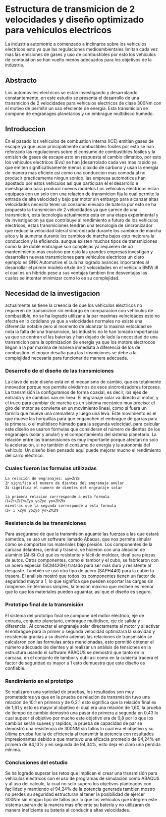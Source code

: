 # Estructura de transmicion de 2 velocidades y diseño optimizado para vehiculos electricos

La industria automotriz a comenzado a inclinarce sobre los vehiculos electricos esto ya que las regulaciones medioambientales limitan cada vez mas las emisiones de gases y uso de combustibles por esto los vehiculos de combustion se han vuelto menos adecuados para los objetivos de la industria.

## Abstracto

Los automoviles electricos se estan investigando y desarrolando constantemente, en este estudio se presenta el desarrollo de una transmicion de 2 velocidades para vehiculos electricos de clase 300Nm con el motivo de permitir un uso efeciente de energia.
Esta transmicion se compone de engranages planetarios y un embrague multidisco humedo.

## Introduccion
En el pasado los vehiculos de combustion interna (ICE) emitian gases de escape ya que usan principalmente combustibles fosiles 
por esto se han reforzado las regulaciones sobre el consumo de combustibles fosiles y la emision de gases de escape esto en respuesta al cambio climatico, por esto los vehiculos electricos (Evs) se han |desarrolado cada ves mas rapido ya que emiten significativamente menos dioxido de carbono y usan la energia de manera mas eficiete asi como una conduccion mas comoda al no producir practicamente ningun sonido.
las empresa automotices han apostado por estos vehiculos asi que participan el el desarrollo e investigacion para producir nuevos modelos.Los vehiculos electricos estan equipaos con un solo con una relacion de transmicion fija la cual permite la entrada de alta velocidad y bajo par motor sin embargo para alcanzar altas velocidades necesita tener un consumo elevado de bateria por esto se ha propuesto la transmicion de 2 velocidades ya que carece de una transmicion, esta tecnologia actualmente esta en una etapa experimental y de investigacion ya que contribuye al rendimiento a futuro de los vehiculos electricos, estas transmiciones tendran una tecnologia de sincronizador  que reduce la velocidad lateral sincronizada durante los cambion de marcha altos y la aumenta durante los cambios de marcha bajos esto mejorara la conduccion y la eficiencia.
aunque existen muchos tipos de transmiciones como la de doble embrague son complejas ya requieren de un mantenimiento mas costoso por esto las grandes empresas investigan y desarrollan nuevas transmiciones para vehiculos electricos un claro ejemplo es GNK Automotive el cula ha logrado avances importantes al desarrollar el primer modelo eAxle de 2 velocidades en el vehiculo BMW i8 el cual es un hibrido pese a sus ventajas tambien tine desventajas las cuales se intentar minimizar como lo es su complejidad.

## Necesidad de la investigacion 
actualmente se tiene la creencia de que los vehiculos electricos no requieren de transmicion sin embargo en comparacion con vehiculos de combustible, no se ha logrado utilizar a la par maximas velocidades esto no afecta en lo cotidiano ya que a velocidades normales no existe una diferencia notable pero al momento de alcanzar la maxima velocidad se nota la falta de una transmicion, las industris no le han tomado importancia ya que se centran el las baterias y han dejado de lado la necesidad de una transmicion para la optimizacion de energia ya que los motore electrocos llegan a la par maxima de manera inmediata a diferencia de los de combustion. el moyor desafia para las trnsmiciones se debe a la complejidad necesaria para funcionar de manera adecuada.

### Desarrollo de el diseño de las transmiciones

La clave de este diseño está en el mecanismo de cambio, que es totalmente innovador porque nos permite olvidarnos de esos sincronizadores forzosos. La transmisión la configuramos de forma coaxial, es decir, los ejes de entrada y de cambios van en línea. El engranaje solar va directo al motor, y el truco para cambiar de marcha es un sistema mecánico muy preciso: el giro del motor se convierte en un movimiento lineal, como si fuera un tornillo que mueve una cremallera y luego una leva. Este movimiento es el que mueve las horquillas para que enganchen el embrague de garras para la primera, o el multidisco húmedo para la segunda velocidad.
para calcular este diseño se usaron fórmulas que consideran el número de dientes de los engranajes (solar y anular) y el comportamiento del sistema planetario. La relación entre las transmisiones es muy importante porque afectan no solo la aceleración, si no también el consumo de energía y la autonomía del vehículo. Un diseño bien pensado aquí puede mejorar mucho el rendimiento del carro eléctrico.

### Cuales fueron las formulas utilizadas 

```bash
La relación de engranajes: 𝜔𝑝=Z𝑟Z𝑠
Z𝑟 significa el numero de dientes del engranaje anular
Z𝑠 significa el numero de dientes del engranaje solar
```

```bash
la primera relacion corrresponde a esta formula
𝑖1=Z𝑟+𝑍𝑠Z𝑟×𝑍yo yo𝑍yo yo×𝑍𝑓𝑟𝑍𝑓𝑠
mientras que la segunda corresponde a esta formula
𝑖2= 1 ×𝛧yo yo𝛧yo yo×𝑍𝑓𝑟𝑍𝑓𝑠
```

### Resistencia de las transmiciones

Para asegurarse de que la transmisión aguante las fuerzas a las que estará sometida, se usó un software llamado Abaqus, que nos permite simular cómo se comportan los materiales bajo presión. Los componentes de la carcasa delantera, central y trasera, se hicieron con una aleación de aluminio (Al-Si-Cu) que es resistente y fácil de moldear, ideal para piezas de autos. Otros componentes, como el tambor y el cubo, se fabricaron con un acero especial (SCM420H) tratado para ser más duro y resistente al desgaste. También se usó otro tipo de acero (SAPH440) para la cubierta trasera. El análisis mostró que todos los componentes tienen un factor de seguridad mayor a 1, lo que significa que pueden soportar las cargas sin romperse. En términos simples, la tensión máxima que reciben es menor que lo que los materiales pueden aguantar, así que el diseño es seguro.


### Prototipo final de la transmisión

El sistema del prototipo final se compone del motor eléctrico, eje de entrada, conjunto planetario, embrague multidisco, eje de salida y diferencial.
Al conectar el engranaje solar directamente al motor y al activar el embrague para la primer o segunda velocidad optimizara la suavidad y resistencia gracias a su diseño además las relaciones de transmisión se calcularon con las formulas antes mencionadas, esto permitió obtener el número adecuado de dientes y al realizar un análisis de tensiones en la estructura  usando el software ABAQUS se demostró que tanto en la carcasa, en el conjunto de tambor y cubi asi como en la cubierta tracera el factor de seguridad es mayor a 1 esto demuestra que este diseño es confiable.

### Rendimiento en el prototipo

Se realizaron una variedad de pruebas, los resultados son muy prometedores ya que en la prueba de relación de transmisión tuvo una relación de 10:1 en primera y de 6,2:1 esto significa que la relación final es de 1,61 y esto es mayor al objetivo el cual era una relación de 1,60, la prueba de tiempo de cambio demostró una pasar de primera a segunda en 0,43 lo cual supeor el objetivo por mucho este objetivo era de 0,8 por lo que los cambios serán suaves y rapidos, la prueba de capacidad de par se demostró una resistencia de 300NM sin fallos lo cual era el objetivo  y su última prueba fue la de eficiencia al transmitir la potencia con resultados impresionantes debido a que mantuvo una eficacia promedio de 94,24% en primera de 94,13% y en segunda de 94,34%, esto deja en claro una perdida mínima.

### Conclusiones del estudio

Se ha logrado superar los retos que implican el crear una transmisión para vehículos eléctricos con el uso de programas de simulación como ABAQUS y al uso del calculo, la cual no solo supero los objetivos planteados con facilidad y mantiendo el 94,24% de la potencia generada también mostro no perdes su seguridad estructuran al tener la posibilidad de ejercer 300Nm sin ningún tipo de fallos por lo que los vehículos que integren este sistema usaran de la manera mas eficiente su batería y no utilizaran de manera ineficiente su batería al conducir a altas velocidades.

